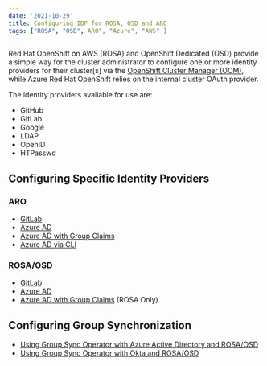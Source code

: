 ```yaml
---
date: '2021-10-29'
title: Configuring IDP for ROSA, OSD and ARO
tags: ["ROSA", "OSD", ARO", "Azure", "AWS" ]
---
```


Red Hat OpenShift on AWS (ROSA) and OpenShift Dedicated (OSD) provide a simple way for the cluster administrator to configure one or more identity providers for their cluster[s] via the [OpenShift Cluster Manager (OCM)](https://console.redhat.com/openshift), while Azure Red Hat OpenShift relies on the internal cluster OAuth provider.

The identity providers available for use are:

+ GitHub
+ GitLab
+ Google
+ LDAP
+ OpenID
+ HTPasswd

## Configuring Specific Identity Providers

### ARO
* [GitLab](./gitlab-aro)
* [Azure AD](./azuread-aro)
* [Azure AD with Group Claims](./group-claims/aro)
* [Azure AD via CLI](./azuread-aro-cli)

### ROSA/OSD

* [GitLab](./gitlab)
* [Azure AD](./azuread)
* [Azure AD with Group Claims](./group-claims/rosa) (ROSA Only)

## Configuring Group Synchronization

* [Using Group Sync Operator with Azure Active Directory and ROSA/OSD](./az-ad-grp-sync)
* [Using Group Sync Operator with Okta and ROSA/OSD](./okta-grp-sync)
